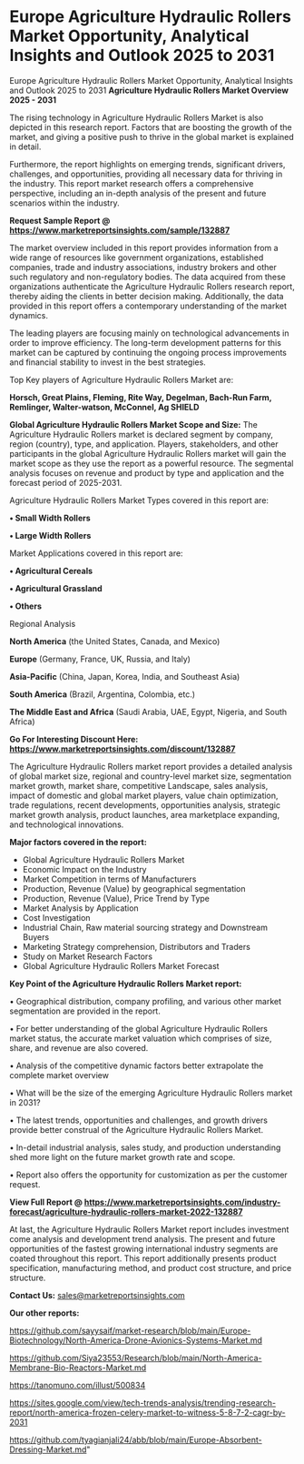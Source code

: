 # Europe Agriculture Hydraulic Rollers Market Opportunity, Analytical Insights and Outlook 2025 to 2031
Europe Agriculture Hydraulic Rollers Market Opportunity, Analytical Insights and Outlook 2025 to 2031
<Strong> Agriculture Hydraulic Rollers Market Overview 2025 - 2031</strong>

The rising technology in Agriculture Hydraulic Rollers Market is also depicted in this research report. Factors that are boosting the growth of the market, and giving a positive push to thrive in the global market is explained in detail.

Furthermore, the report highlights on emerging trends, significant drivers, challenges, and opportunities, providing all necessary data for thriving in the industry. This report market research offers a comprehensive perspective, including an in-depth analysis of the present and future scenarios within the industry.

<strong>Request Sample Report @ <a href=https://www.marketreportsinsights.com/sample/132887>https://www.marketreportsinsights.com/sample/132887</a></strong>

The market overview included in this report provides information from a wide range of resources like government organizations, established companies, trade and industry associations, industry brokers and other such regulatory and non-regulatory bodies. The data acquired from these organizations authenticate the Agriculture Hydraulic Rollers research report, thereby aiding the clients in better decision making. Additionally, the data provided in this report offers a contemporary understanding of the market dynamics.

The leading players are focusing mainly on technological advancements in order to improve efficiency. The long-term development patterns for this market can be captured by continuing the ongoing process improvements and financial stability to invest in the best strategies.

Top Key players of Agriculture Hydraulic Rollers Market are:

<strong>Horsch, Great Plains, Fleming, Rite Way, Degelman, Bach-Run Farm, Remlinger, Walter-watson, McConnel, Ag SHIELD</strong>

<strong><b>Global Agriculture Hydraulic Rollers Market Scope and Size:</b></strong>
The Agriculture Hydraulic Rollers market is declared segment by company, region (country), type, and application. Players, stakeholders, and other participants in the global Agriculture Hydraulic Rollers market will gain the market scope as they use the report as a powerful resource. The segmental analysis focuses on revenue and product by type and application and the forecast period of 2025-2031.

Agriculture Hydraulic Rollers Market Types covered in this report are:

<strong>• Small Width Rollers

• Large Width Rollers</strong>

Market Applications covered in this report are:

<strong>• Agricultural Cereals

• Agricultural Grassland

• Others</strong> 

Regional Analysis

<strong>North America</strong> (the United States, Canada, and Mexico)

<strong>Europe</strong> (Germany, France, UK, Russia, and Italy)

<strong>Asia-Pacific</strong> (China, Japan, Korea, India, and Southeast Asia)

<strong>South America</strong> (Brazil, Argentina, Colombia, etc.)

<strong>The Middle East and Africa</strong> (Saudi Arabia, UAE, Egypt, Nigeria, and South Africa)

<strong>Go For Interesting Discount Here: <a href=https://www.marketreportsinsights.com/discount/132887>https://www.marketreportsinsights.com/discount/132887</a></strong>

The Agriculture Hydraulic Rollers market report provides a detailed analysis of global market size, regional and country-level market size, segmentation market growth, market share, competitive Landscape, sales analysis, impact of domestic and global market players, value chain optimization, trade regulations, recent developments, opportunities analysis, strategic market growth analysis, product launches, area marketplace expanding, and technological innovations.

<strong><b>Major factors covered in the report:</b></strong>
<ul>
  <li>Global Agriculture Hydraulic Rollers Market </li>
  <li>Economic Impact on the Industry</li>
  <li>Market Competition in terms of Manufacturers</li>
  <li>Production, Revenue (Value) by geographical segmentation</li>
  <li>Production, Revenue (Value), Price Trend by Type</li>
  <li>Market Analysis by Application</li>
  <li>Cost Investigation</li>
  <li>Industrial Chain, Raw material sourcing strategy and Downstream Buyers</li>
  <li>Marketing Strategy comprehension, Distributors and Traders</li>
  <li>Study on Market Research Factors</li>
  <li>Global Agriculture Hydraulic Rollers Market Forecast</li>
</ul>

<strong><b>Key Point of the Agriculture Hydraulic Rollers Market report:</b></strong>

• Geographical distribution, company profiling, and various other market segmentation are provided in the report.

• For better understanding of the global Agriculture Hydraulic Rollers market status, the accurate market valuation which comprises of size, share, and revenue are also covered.

• Analysis of the competitive dynamic factors better extrapolate the complete market overview

• What will be the size of the emerging Agriculture Hydraulic Rollers market in 2031?

• The latest trends, opportunities and challenges, and growth drivers provide better construal of the Agriculture Hydraulic Rollers Market.

• In-detail industrial analysis, sales study, and production understanding shed more light on the future market growth rate and scope.

• Report also offers the opportunity for customization as per the customer request.

<strong><b>View Full Report @ <a href=https://www.marketreportsinsights.com/industry-forecast/agriculture-hydraulic-rollers-market-2022-132887>https://www.marketreportsinsights.com/industry-forecast/agriculture-hydraulic-rollers-market-2022-132887</a></b></strong>


At last, the Agriculture Hydraulic Rollers Market report includes investment come analysis and development trend analysis. The present and future opportunities of the fastest growing international industry segments are coated throughout this report. This report additionally presents product specification, manufacturing method, and product cost structure, and price structure.

<strong>Contact Us:</strong>
sales@marketreportsinsights.com

<strong>Our other reports:</strong>

<a href=https://github.com/sayysaif/market-research/blob/main/Europe-Biotechnology/North-America-Drone-Avionics-Systems-Market.md>https://github.com/sayysaif/market-research/blob/main/Europe-Biotechnology/North-America-Drone-Avionics-Systems-Market.md</a>

<a href=https://github.com/Siya23553/Research/blob/main/North-America-Membrane-Bio-Reactors-Market.md>https://github.com/Siya23553/Research/blob/main/North-America-Membrane-Bio-Reactors-Market.md</a>

<a href=https://tanomuno.com/illust/500834>https://tanomuno.com/illust/500834</a>

<a href=https://sites.google.com/view/tech-trends-analysis/trending-research-report/north-america-frozen-celery-market-to-witness-5-8-7-2-cagr-by-2031>https://sites.google.com/view/tech-trends-analysis/trending-research-report/north-america-frozen-celery-market-to-witness-5-8-7-2-cagr-by-2031</a>

<a href=https://github.com/tyagianjali24/abb/blob/main/Europe-Absorbent-Dressing-Market.md>https://github.com/tyagianjali24/abb/blob/main/Europe-Absorbent-Dressing-Market.md</a>"
